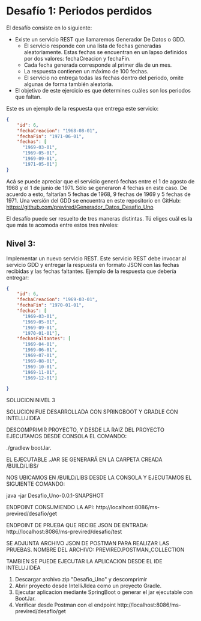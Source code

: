 # Desafío 1: Periodos perdidos

El desafío consiste en lo siguiente:

-	Existe un servicio REST que llamaremos Generador De Datos o GDD.
	-	El servicio responde con una lista de fechas generadas aleatoriamente. Estas fechas se encuentran en un lapso definidos por dos valores: fechaCreacion y fechaFin.
	-	Cada fecha generada corresponde al primer día de un mes.
	-	La respuesta contienen un máximo de 100 fechas. 
	-	El servicio no entrega todas las fechas dentro del periodo, omite algunas de forma también aleatoria.
-	El objetivo de este ejercicio es que determines cuáles son los periodos que faltan.

Este es un ejemplo de la respuesta que entrega este servicio:

```json
{
    "id": 6,
    "fechaCreacion": "1968-08-01",
    "fechaFin": "1971-06-01",
    "fechas": [
      "1969-03-01",
      "1969-05-01",
      "1969-09-01",
      "1971-05-01"]
}
```

Acá se puede apreciar que el servicio generó fechas entre el 1 de agosto de 1968 y el 1 de junio de 1971. Sólo se generaron 4 fechas en este caso. 
De acuerdo a esto, faltarían 5 fechas de 1968, 9 fechas de 1969 y 5 fechas de 1971.
Una versión del GDD se encuentra en este repositorio en GitHub:
https://github.com/previred/Generador_Datos_Desafio_Uno

El desafío puede ser resuelto de tres maneras distintas. 
Tú eliges cuál es la que más te acomoda entre estos tres niveles:


## Nivel 3:

Implementar un nuevo servicio REST. Este servicio REST debe invocar al servicio GDD y entregar la respuesta en formato JSON con las fechas recibidas y las fechas faltantes.
Ejemplo de la respuesta que debería entregar:

```json
{
    "id": 6,
    "fechaCreacion": "1969-03-01",
    "fechaFin": "1970-01-01",
    "fechas": [
      "1969-03-01",
      "1969-05-01",
      "1969-09-01",
      "1970-01-01"],
    "fechasFaltantes": [
      "1969-04-01",
      "1969-06-01",
      "1969-07-01",
      "1969-08-01",
      "1969-10-01",
      "1969-11-01",
      "1969-12-01"]

}
```

SOLUCION NIVEL 3

SOLUCION FUE DESARROLLADA CON SPRINGBOOT Y GRADLE CON INTELLIJIDEA

DESCOMPRIMIR PROYECTO, Y DESDE LA RAIZ DEL PROYECTO EJECUTAMOS DESDE CONSOLA EL COMANDO:

./gradlew bootJar.

EL EJECUTABLE .JAR SE GENERARÁ EN LA CARPETA CREADA /BUILD/LIBS/

NOS UBICAMOS EN /BUILD/LIBS DESDE LA CONSOLA Y EJECUTAMOS EL SIGUIENTE COMANDO:

java -jar Desafio_Uno-0.0.1-SNAPSHOT

ENDPOINT CONSUMIENDO LA API: http://localhost:8086/ms-previred/desafio/get

ENDPOINT DE PRUEBA QUE RECIBE JSON DE ENTRADA: http://localhost:8086/ms-previred/desafio/test

SE ADJUNTA ARCHIVO JSON DE POSTMAN PARA REALIZAR LAS PRUEBAS. NOMBRE DEL ARCHIVO: PREVIRED.POSTMAN_COLLECTION 


TAMBIEN SE PUEDE EJECUTAR LA APLICACION DESDE EL IDE INTELLIJIDEA
1. Descargar archivo zip "Desafio_Uno" y descomprimir
2. Abrir proyecto desde IntelliJIdea como un proyecto Gradle.
3. Ejecutar aplicacion mediante SpringBoot o generar el jar ejecutable con BootJar.
4. Verificar desde Postman con el endpoint http://localhost:8086/ms-previred/desafio/get 